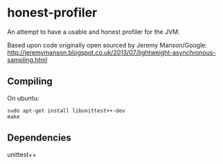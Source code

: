 honest-profiler
===============

An attempt to have a usable and honest profiler for the JVM.

Based upon code originally open sourced by Jeremy Manson/Google:
http://jeremymanson.blogspot.co.uk/2013/07/lightweight-asynchronous-sampling.html

Compiling
---------

On ubuntu:

```
sudo apt-get install libunittest++-dev
make
```

Dependencies
------------

unittest++

